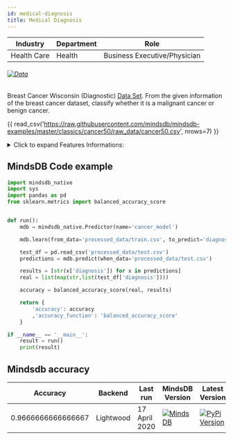 ```yaml
---
id: medical-diagnosis
title: Medical Diagnosis
---
```


| Industry       | Department | Role               |
|----------------|------------|--------------------|
| Health Care | Health | Business Executive/Physician |

###### [![Data](https://img.shields.io/badge/GET--DATA-BreastCancer-green)](https://github.com/mindsdb/mindsdb-examples/tree/master/classics/cancer50/processed_data)

Breast Cancer Wisconsin (Diagnostic) [Data Set](https://archive.ics.uci.edu/ml/datasets/Breast+Cancer+Wisconsin+%28Diagnostic%29). From the given information of the breast cancer dataset, classify whether it is a malignant cancer or benign cancer.

{{ read_csv('https://raw.githubusercontent.com/mindsdb/mindsdb-examples/master/classics/cancer50/raw_data/cancer50.csv', nrows=7) }}

<details>
  <summary>Click to expand Features Informations:</summary>

```
1. id ID number
2. diagnosis The diagnosis of breast tissues (M = malignant, B = benign)
3. radius_mean mean of distances from center to points on the perimeter
4. texture_means tandard deviation of gray-scale values
5. perimeter_mean mean size of the core tumor
6. area_mean
7. smoothness_mean mean of local variation in radius lengths
8. compactness_mean mean of perimeter^2 / area - 1.0
9. concavity_mean mean of severity of concave portions of the contour
10. concave points_mean mean for number of concave portions of the contour
11. symmetry_mean
12. fractal_dimension_mean mean for "coastline approximation" - 1
13. radius_sestandard error for the mean of distances from center to points on the perimeter
14. texture_sestandard error for standard deviation of gray-scale values
15. perimeter_se
16. area_se
17. smoothness_sestandard error for local variation in radius lengths
18. compactness_sestandard error for perimeter^2 / area - 1.0
19. concavity_sestandard error for severity of concave portions of the contour
concave points_sestandard error for number of concave portions of the contour
20. symmetry_se
21. fractal_dimension_sestandard error for "coastline approximation" - 1
22. radius_worst"worst" or largest mean value for mean of distances from center to points on the perimeter
23. texture_worst"worst" or largest mean value for standard deviation of gray-scale values
24. perimeter_worst
25. area_worst
26. smoothness_worst "worst" or largest mean value for local variation in radius lengths
27. compactness_worst "worst" or largest mean value for perimeter^2 / area - 1.0
28. concavity_worst "worst" or largest mean value for severity of 29. 29. concave portions of the contour
30. concave points_worst "worst" or largest mean value for number of concave portions of the contour
31. symmetry_worst
32. fractal_dimension_worst"worst" or largest mean value for "coastline approximation" - 1
```

</details>

## MindsDB Code example
```python
import mindsdb_native
import sys
import pandas as pd
from sklearn.metrics import balanced_accuracy_score


def run():
    mdb = mindsdb_native.Predictor(name='cancer_model')

    mdb.learn(from_data='processed_data/train.csv', to_predict='diagnosis')

    test_df = pd.read_csv('processed_data/test.csv')
    predictions = mdb.predict(when_data='processed_data/test.csv')

    results = [str(x['diagnosis']) for x in predictions]
    real = list(map(str,list(test_df['diagnosis'])))

    accuracy = balanced_accuracy_score(real, results)

    return {
        'accuracy': accuracy
        ,'accuracy_function': 'balanced_accuracy_score'
    }

if __name__ == '__main__':
    result = run()
    print(result)
```

## Mindsdb accuracy


| Accuracy       | Backend  | Last run | MindsDB Version | Latest Version|
|----------------|-------------------|----------------------|-----------------|--------------|
| 0.9666666666666667 | Lightwood | 17 April 2020 | [![MindsDB](https://img.shields.io/badge/pypi--package-1.16.1-green)](https://pypi.org/project/MindsDB/1.16.1/)|   <a href="https://pypi.org/project/MindsDB/"><img src="https://badge.fury.io/py/MindsDB.svg" alt="PyPi Version"></a>|

